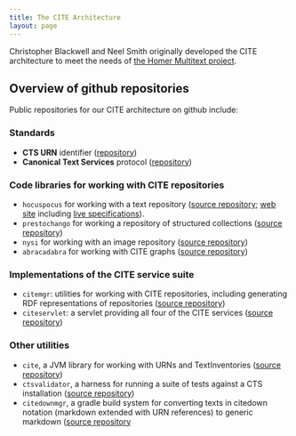 ```yaml
---
title: The CITE Architecture
layout: page
---
```


Christopher Blackwell and Neel Smith originally developed the CITE architecture to meet the needs of [the Homer Multitext project](http://www.homermultitext.org).

## Overview of github repositories ##


Public repositories for our CITE architecture on github include:

### Standards ###


- **CTS URN** identifier ([repository](https://github.com/cite-architecture/ctsurn_spec))
- **Canonical Text Services** protocol ([repository](https://github.com/cite-architecture/cts_spec))


### Code libraries for working with CITE repositories ###



- `hocuspocus` for working with a text repository ([source repository](https://github.com/cite-architecture/hocuspocus);  [web site](http://cite-architecture.github.io/hocuspocus/) including [live specifications](http://cite-architecture.github.io/hocuspocus//specs/hocuspocus/Hocuspocus.html)).
- `prestochango` for working a repository of structured collections ([source repository](https://github.com/cite-architecture/prestochango))
- `nysi` for working with an image repository  ([source repository](https://github.com/cite-architecture/nysi))
- `abracadabra` for working with CITE graphs ([source repository](https://github.com/cite-architecture/abracadabra))

### Implementations of the CITE service suite

- `citemgr`: utilities for working with CITE repositories, including generating RDF representations of repositories ([source repository](https://github.com/cite-architecture/citemgr))
- `citeservlet`: a servlet providing all four of the CITE services ([source repository](https://github.com/cite-architecture/citeservlet))

### Other utilities ###




- `cite`, a JVM library for working with URNs and TextInventories ([source repository](https://github.com/cite-architecture/cite))
- `ctsvalidator`, a harness for running a suite of tests against a CTS installation ([source repository](https://github.com/cite-architecture/ctsvalidator))
- `citedownmgr`, a gradle build system for converting texts in citedown notation (markdown extended with URN references) to generic markdown ([source repository](https://github.com/cite-architecture/citedownmgr)

